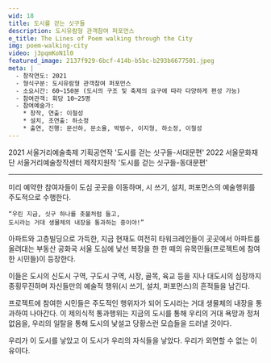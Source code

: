 ```yaml
---
wid: 18
title: 도시를 걷는 싯구들
description: 도시유람형 관객참여 퍼포먼스
e_title: The Lines of Poem walking through the City 
img: poem-walking-city
video: j3pqmKoN1l0
featured_image: 2137f929-6bcf-414b-b5bc-b293b6677501.jpeg
meta: |
  - 창작연도: 2021
  - 형식구분: 도시유람형 관객참여 퍼포먼스 
  - 소요시간: 60~150분 (도시의 구조 및 축제의 요구에 따라 다양하게 편성 가능)
  - 참여관객: 회당 10~25명
  - 참여예술가: 
    * 창작, 연출: 이철성
    * 설치, 조연출: 하소정
    * 출연, 진행: 문선하, 문소율, 박범수, 이지형, 하소정, 이철성
---
```


2021 서울거리예술축제 기획공연작 '도시를 걷는 싯구들-서대문편'
2022 서울문화재단 서울거리예술창작센터 제작지원작 '도시를 걷는 싯구들-동대문편'

---

미리 예약한 참여자들이 도심 곳곳을 이동하며, 시 쓰기, 설치, 퍼포먼스의 예술행위를 주도적으로 수행한다.

```
“우린 지금, 싯구 하나를 촛불처럼 들고,    
도시라는 거대 생물체의 내장을 통과하는 중이야!”  
```

아파트와 고층빌딩으로 가득한, 지금 현재도 여전히 타워크레인들이 곳곳에서 아파트를 올려대는 부동산 공화국 서울 도심에 낯선 복장을 한 한 떼의 유목민들(프로젝트에 참여한 시민들)이 등장한다.

이들은 도시의 신도시 구역, 구도시 구역, 시장, 골목, 육교 등을 지나 대도시의 심장까지 종횡무진하며 자신들만의 예술적 행위(시 쓰기, 설치, 퍼포먼스)의 흔적들을 남긴다. 

프로젝트에 참여한 시민들은 주도적인 행위자가 되어 도시라는 거대 생물체의 내장을 통과하여 나아간다. 이 제의식적 통과행위는 지금의 도시를 통해 우리의 거대 욕망과 정처 없음을, 우리의 일탈을 통해 도시의 낯설고 당황스런 모습들을 드러낼 것이다. 

우리가 이 도시를 낳았고 이 도시가 우리의 자식들을 낳았다. 우리가 외면할 수 없는 이유이다. 
